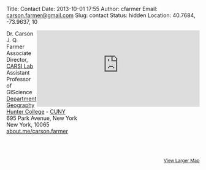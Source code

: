 Title: Contact
Date: 2013-10-01 17:55
Author: cfarmer
Email: carson.farmer@gmail.com
Slug: contact
Status: hidden
Location: 40.7684, -73.9637, 10

<iframe width="425" height="200" frameborder="0" scrolling="no" marginheight="0" marginwidth="0" 
    src="http://www.openstreetmap.org/export/embed.html?bbox=-74,40.7463,-73.9274,40.7905&amp;layer=mapnik&amp;marker=40.76870,-73.96504" 
    style="float: right;">
</iframe>

Dr. Carson J. Q. Farmer  
Associate Director, [CARSI Lab][carsi]  
Assistant Professor of GIScience  
[Department Geography][geo]  
[Hunter College][hunter] - [CUNY][cuny]  
695 Park Avenue, New York  
New York, 10065  
[about.me/carson.farmer][about_me]

<br/>
<br/>

<p style="text-align: right;">
<small>
    <a href="http://www.openstreetmap.org/?lat=40.7684&amp;lon=-73.9637&amp;zoom=13&amp;layers=M&amp;mlat=40.76870&amp;mlon=-73.96504">View Larger Map</a>
</small>
</p>

[carsi]: http://www.carsilab.org/
[about_me]: http://about.me/carson.farmer
[geo]: http://www.geo.hunter.cuny.edu/
[hunter]: http://www.hunter.cuny.edu/
[cuny]: http://www.cuny.edu/
